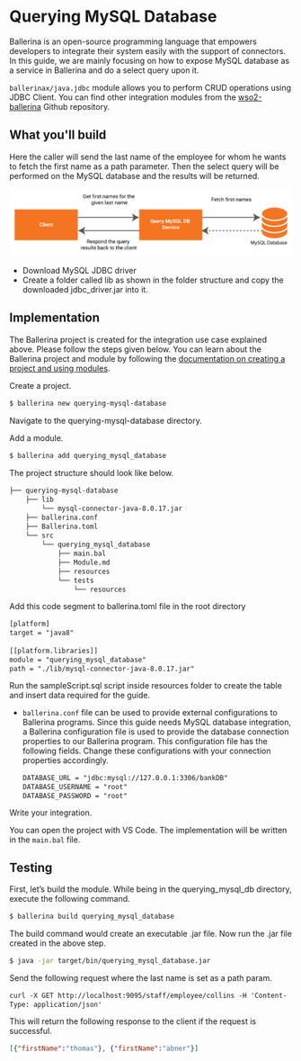 # Querying MySQL Database

Ballerina is an open-source programming language that empowers developers to integrate their system easily with the support of connectors. In this guide, we are mainly focusing on how to expose MySQL database as a service in Ballerina and do a select query upon it.

`ballerinax/java.jdbc` module allows you to perform CRUD operations using JDBC Client. You can find other integration modules from the [wso2-ballerina](https://github.com/wso2-ballerina) Github repository. 

## What you'll build

Here the caller will send the last name of the employee for whom he wants to fetch the first name as a path parameter. Then the select query will be performed on the MySQL database and the results will be returned.

![querying mysql database](../../../../assets/img/querying-mysql.jpg)

<!-- INCLUDE_MD: ../../../../tutorial-prerequisites.md -->
* Download MySQL JDBC driver
* Create a folder called lib as shown in the folder structure and copy the downloaded jdbc_driver.jar into it.

<!-- INCLUDE_MD: ../../../../tutorial-get-the-code.md -->

## Implementation

The Ballerina project is created for the integration use case explained above. Please follow the steps given below. You can learn about the Ballerina project and module by following the [documentation on creating a project and using modules](../../../../develop/using-modules/).

Create a project.
```bash
$ ballerina new querying-mysql-database
```
Navigate to the querying-mysql-database directory.

Add a module.
```bash
$ ballerina add querying_mysql_database
```

The project structure should look like below.
```shell
├── querying-mysql-database
    ├── lib
        └── mysql-connector-java-8.0.17.jar
    ├── ballerina.conf    
    ├── Ballerina.toml
    └── src
        └── querying_mysql_database
            ├── main.bal
            ├── Module.md
            ├── resources
            └── tests
                └── resources
```

Add this code segment to ballerina.toml file in the root directory

  ```ballerina
  [platform]
  target = "java8"
  
  [[platform.libraries]]
  module = "querying_mysql_database"
  path = "./lib/mysql-connector-java-8.0.17.jar"
  ```
Run the sampleScript.sql script inside resources folder to create the table and insert data required for the guide.

 - `ballerina.conf` file can be used to provide external configurations to Ballerina programs. Since this guide needs 
    MySQL database integration, a Ballerina configuration file is used to provide the database connection properties to 
    our Ballerina program. This configuration file has the following fields. Change these configurations with your 
    connection properties accordingly.
   
    ```
    DATABASE_URL = "jdbc:mysql://127.0.0.1:3306/bankDB"
    DATABASE_USERNAME = "root"
    DATABASE_PASSWORD = "root"
    ```


Write your integration.

You can open the project with VS Code. The implementation will be written in the `main.bal` file.

<!-- INCLUDE_CODE: src/querying_mysql_database/main.bal -->

## Testing

First, let’s build the module. While being in the querying_mysql_db directory, execute the following command.

```bash
$ ballerina build querying_mysql_database
```

The build command would create an executable .jar file. Now run the .jar file created in the above step.

```bash
$ java -jar target/bin/querying_mysql_database.jar
```

Send the following request where the last name is set as a path param.
```
curl -X GET http://localhost:9095/staff/employee/collins -H 'Content-Type: application/json'
```

This will return the following response to the client if the request is successful.
```json
[{"firstName":"thomas"}, {"firstName":"abner"}]
```
